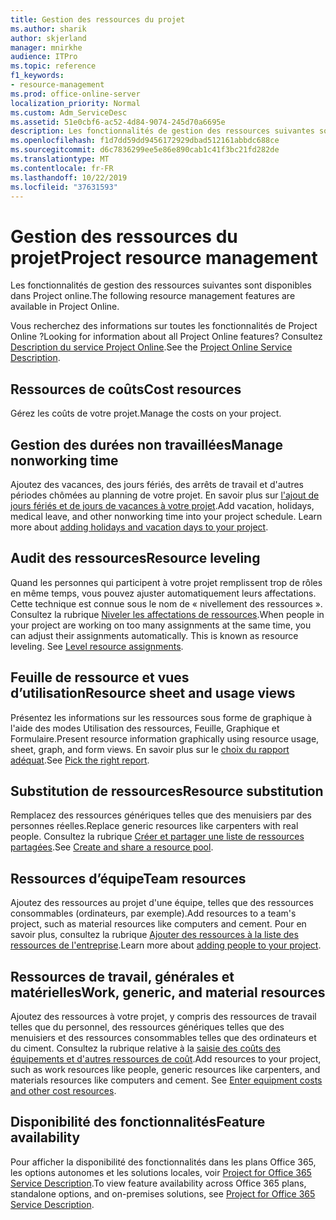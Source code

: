 ```yaml
---
title: Gestion des ressources du projet
ms.author: sharik
author: skjerland
manager: mnirkhe
audience: ITPro
ms.topic: reference
f1_keywords:
- resource-management
ms.prod: office-online-server
localization_priority: Normal
ms.custom: Adm_ServiceDesc
ms.assetid: 51e0cbf6-ac52-4d84-9074-245d70a6695e
description: Les fonctionnalités de gestion des ressources suivantes sont disponibles dans Project online.
ms.openlocfilehash: f1d7dd59dd9456172929dbad512161abbdc688ce
ms.sourcegitcommit: d6c7836299ee5e86e890cab1c41f3bc21fd282de
ms.translationtype: MT
ms.contentlocale: fr-FR
ms.lasthandoff: 10/22/2019
ms.locfileid: "37631593"
---
```

# <a name="project-resource-management"></a><span data-ttu-id="5af1f-103">Gestion des ressources du projet</span><span class="sxs-lookup"><span data-stu-id="5af1f-103">Project resource management</span></span>

<span data-ttu-id="5af1f-104">Les fonctionnalités de gestion des ressources suivantes sont disponibles dans Project online.</span><span class="sxs-lookup"><span data-stu-id="5af1f-104">The following resource management features are available in Project Online.</span></span>
  
<span data-ttu-id="5af1f-105">Vous recherchez des informations sur toutes les fonctionnalités de Project Online ?</span><span class="sxs-lookup"><span data-stu-id="5af1f-105">Looking for information about all Project Online features?</span></span> <span data-ttu-id="5af1f-106">Consultez [Description du service Project Online](project-online-service-description.md).</span><span class="sxs-lookup"><span data-stu-id="5af1f-106">See the [Project Online Service Description](project-online-service-description.md).</span></span>
  
## <a name="cost-resources"></a><span data-ttu-id="5af1f-107">Ressources de coûts</span><span class="sxs-lookup"><span data-stu-id="5af1f-107">Cost resources</span></span>

<span data-ttu-id="5af1f-108">Gérez les coûts de votre projet.</span><span class="sxs-lookup"><span data-stu-id="5af1f-108">Manage the costs on your project.</span></span>
  
## <a name="manage-nonworking-time"></a><span data-ttu-id="5af1f-109">Gestion des durées non travaillées</span><span class="sxs-lookup"><span data-stu-id="5af1f-109">Manage nonworking time</span></span>

<span data-ttu-id="5af1f-p102">Ajoutez des vacances, des jours fériés, des arrêts de travail et d'autres périodes chômées au planning de votre projet. En savoir plus sur [l'ajout de jours fériés et de jours de vacances à votre projet](https://go.microsoft.com/fwlink/p/?LinkId=271337).</span><span class="sxs-lookup"><span data-stu-id="5af1f-p102">Add vacation, holidays, medical leave, and other nonworking time into your project schedule. Learn more about [adding holidays and vacation days to your project](https://go.microsoft.com/fwlink/p/?LinkId=271337).</span></span>
  
## <a name="resource-leveling"></a><span data-ttu-id="5af1f-112">Audit des ressources</span><span class="sxs-lookup"><span data-stu-id="5af1f-112">Resource leveling</span></span>

<span data-ttu-id="5af1f-p103">Quand les personnes qui participent à votre projet remplissent trop de rôles en même temps, vous pouvez ajuster automatiquement leurs affectations. Cette technique est connue sous le nom de « nivellement des ressources ». Consultez la rubrique [Niveler les affectations de ressources](https://go.microsoft.com/fwlink/p/?LinkId=271348).</span><span class="sxs-lookup"><span data-stu-id="5af1f-p103">When people in your project are working on too many assignments at the same time, you can adjust their assignments automatically. This is known as resource leveling. See [Level resource assignments](https://go.microsoft.com/fwlink/p/?LinkId=271348).</span></span>
  
## <a name="resource-sheet-and-usage-views"></a><span data-ttu-id="5af1f-116">Feuille de ressource et vues d’utilisation</span><span class="sxs-lookup"><span data-stu-id="5af1f-116">Resource sheet and usage views</span></span>

<span data-ttu-id="5af1f-117">Présentez les informations sur les ressources sous forme de graphique à l'aide des modes Utilisation des ressources, Feuille, Graphique et Formulaire.</span><span class="sxs-lookup"><span data-stu-id="5af1f-117">Present resource information graphically using resource usage, sheet, graph, and form views.</span></span> <span data-ttu-id="5af1f-118">En savoir plus sur le [choix du rapport adéquat](https://go.microsoft.com/fwlink/?LinkId=402920).</span><span class="sxs-lookup"><span data-stu-id="5af1f-118">See [Pick the right report](https://go.microsoft.com/fwlink/?LinkId=402920).</span></span>
  
## <a name="resource-substitution"></a><span data-ttu-id="5af1f-119">Substitution de ressources</span><span class="sxs-lookup"><span data-stu-id="5af1f-119">Resource substitution</span></span>

<span data-ttu-id="5af1f-120">Remplacez des ressources génériques telles que des menuisiers par des personnes réelles.</span><span class="sxs-lookup"><span data-stu-id="5af1f-120">Replace generic resources like carpenters with real people.</span></span> <span data-ttu-id="5af1f-121">Consultez la rubrique [Créer et partager une liste de ressources partagées](https://go.microsoft.com/fwlink/?LinkId=402921).</span><span class="sxs-lookup"><span data-stu-id="5af1f-121">See [Create and share a resource pool](https://go.microsoft.com/fwlink/?LinkId=402921).</span></span>
  
## <a name="team-resources"></a><span data-ttu-id="5af1f-122">Ressources d’équipe</span><span class="sxs-lookup"><span data-stu-id="5af1f-122">Team resources</span></span>

<span data-ttu-id="5af1f-123">Ajoutez des ressources au projet d'une équipe, telles que des ressources consommables (ordinateurs, par exemple).</span><span class="sxs-lookup"><span data-stu-id="5af1f-123">Add resources to a team's project, such as material resources like computers and cement.</span></span> <span data-ttu-id="5af1f-124">Pour en savoir plus, consultez la rubrique [Ajouter des ressources à la liste des ressources de l'entreprise](https://go.microsoft.com/fwlink/p/?LinkId=271347).</span><span class="sxs-lookup"><span data-stu-id="5af1f-124">Learn more about [adding people to your project](https://go.microsoft.com/fwlink/p/?LinkId=271347).</span></span>
  
## <a name="work-generic-and-material-resources"></a><span data-ttu-id="5af1f-125">Ressources de travail, générales et matérielles</span><span class="sxs-lookup"><span data-stu-id="5af1f-125">Work, generic, and material resources</span></span>

<span data-ttu-id="5af1f-p107">Ajoutez des ressources à votre projet, y compris des ressources de travail telles que du personnel, des ressources génériques telles que des menuisiers et des ressources consommables telles que des ordinateurs et du ciment. Consultez la rubrique relative à la [saisie des coûts des équipements et d'autres ressources de coût](https://go.microsoft.com/fwlink/?LinkId=402922).</span><span class="sxs-lookup"><span data-stu-id="5af1f-p107">Add resources to your project, such as work resources like people, generic resources like carpenters, and materials resources like computers and cement. See [Enter equipment costs and other cost resources](https://go.microsoft.com/fwlink/?LinkId=402922).</span></span>
  
## <a name="feature-availability"></a><span data-ttu-id="5af1f-128">Disponibilité des fonctionnalités</span><span class="sxs-lookup"><span data-stu-id="5af1f-128">Feature availability</span></span>

<span data-ttu-id="5af1f-129">Pour afficher la disponibilité des fonctionnalités dans les plans Office 365, les options autonomes et les solutions locales, voir [Project for Office 365 Service Description](project-online-service-description.md).</span><span class="sxs-lookup"><span data-stu-id="5af1f-129">To view feature availability across Office 365 plans, standalone options, and on-premises solutions, see [Project for Office 365 Service Description](project-online-service-description.md).</span></span>
  

